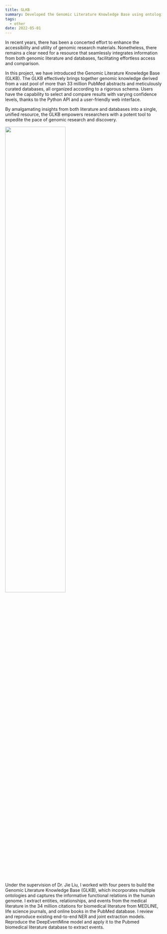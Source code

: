 ```yaml
---
title: GLKB
summary: Developed the Genomic Literature Knowledge Base using ontologies and adapted models for PubMed event extraction.
tags:
  - other
date: 2022-05-01
---
```


In recent years, there has been a concerted effort to enhance the accessibility and utility of genomic research materials. Nonetheless, there remains a clear need for a resource that seamlessly integrates information from both genomic literature and databases, facilitating effortless access and comparison.

In this project, we have introduced the Genomic Literature Knowledge Base (GLKB). The GLKB effectively brings together genomic knowledge derived from a vast pool of more than 33 million PubMed abstracts and meticulously curated databases, all organized according to a rigorous schema. Users have the capability to select and compare results with varying confidence levels, thanks to the Python API and a user-friendly web interface.

By amalgamating insights from both literature and databases into a single, unified resource, the GLKB empowers researchers with a potent tool to expedite the pace of genomic research and discovery.

<img src="{{site.baseurl}}/src/glkb1.png" style="width: 62%;" />

Under the supervision of Dr. Jie Liu, I worked with four peers to build the Genomic Literature Knowledge Base (GLKB), which incorporates multiple ontologies and captures the informative functional relations in the human genome. I extract entities, relationships, and events from the medical literature in the 34 million citations for biomedical literature from MEDLINE, life science journals, and online books in the PubMed database. I review and reproduce existing end-to-end NER and joint extraction models. Reproduce the DeepEventMine model and apply it to the Pubmed biomedical literature database to extract events.